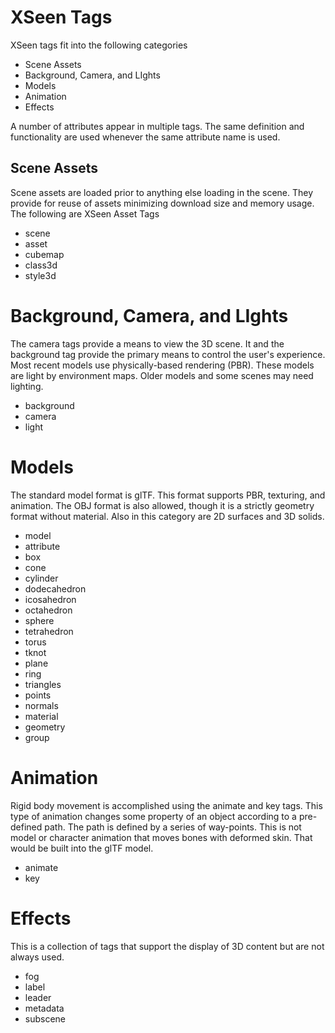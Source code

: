 # XSeen Tags

XSeen tags fit into the following categories
* Scene Assets
* Background, Camera, and LIghts
* Models
* Animation
* Effects

A number of attributes appear in multiple tags. The same definition and functionality are used whenever the same attribute name is used.

## Scene Assets
Scene assets are loaded prior to anything else loading in the scene. They provide for reuse of assets minimizing download size and memory usage. The following are XSeen Asset Tags 
* scene
* asset
* cubemap
* class3d
* style3d


# Background, Camera, and LIghts
The camera tags provide a means to view the 3D scene. It and the background tag provide the primary means to control the user's experience. Most recent models use physically-based rendering (PBR). These models are light by environment maps. Older models and some scenes may need lighting. 
* background
* camera
* light


# Models
The standard model format is glTF. This format supports PBR, texturing, and animation. The OBJ format is also allowed, though it is a strictly geometry format without material. Also in this category are 2D surfaces and 3D solids. 
* model
* attribute
* box
* cone
* cylinder
* dodecahedron
* icosahedron
* octahedron
* sphere
* tetrahedron
* torus
* tknot
* plane
* ring
* triangles
* points
* normals
* material
* geometry
* group


# Animation
Rigid body movement is accomplished using the animate and key tags. This type of animation changes some property of an object according to a pre-defined path. The path is defined by a series of way-points. This is not model or character animation that moves bones with deformed skin. That would be built into the glTF model.
* animate
* key


# Effects
This is a collection of tags that support the display of 3D content but are not always used. 
* fog
* label
* leader
* metadata
* subscene
